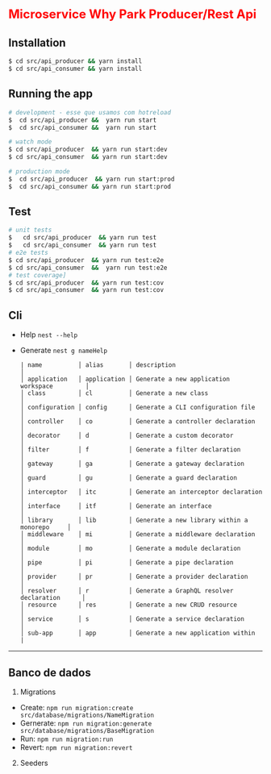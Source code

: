 ## <font color="red" size="5px"> Microservice Why Park Producer/Rest Api </font>

## Installation

```bash
$ cd src/api_producer && yarn install
$ cd src/api_consumer && yarn install
```
## Running the app

```bash
# development - esse que usamos com hotreload
$  cd src/api_producer &&  yarn run start
$  cd src/api_consumer &&  yarn run start

# watch mode
$ cd src/api_producer  && yarn run start:dev
$ cd src/api_consumer  && yarn run start:dev

# production mode
$  cd src/api_producer  && yarn run start:prod
$  cd src/api_consumer && yarn run start:prod
```
## Test

```bash
# unit tests
$   cd src/api_producer  && yarn run test
$   cd src/api_consumer  && yarn run test
# e2e tests
$ cd src/api_producer  && yarn run test:e2e
$ cd src/api_consumer  &&  yarn run test:e2e
# test coverage]
$ cd src/api_producer  && yarn run test:cov
$ cd src/api_consumer  && yarn run test:cov
```
## Cli
- Help
`
nest --help
`
- Generate 
  `nest g nameHelp`


      | name          │ alias       │ description                                  │
      │ application   │ application │ Generate a new application workspace         │
      │ class         │ cl          │ Generate a new class                         │
      │ configuration │ config      │ Generate a CLI configuration file            │
      │ controller    │ co          │ Generate a controller declaration            │
      │ decorator     │ d           │ Generate a custom decorator                  │
      │ filter        │ f           │ Generate a filter declaration                │
      │ gateway       │ ga          │ Generate a gateway declaration               │
      │ guard         │ gu          │ Generate a guard declaration                 │
      │ interceptor   │ itc         │ Generate an interceptor declaration          │
      │ interface     │ itf         │ Generate an interface                        │
      │ library       │ lib         │ Generate a new library within a monorepo     │
      │ middleware    │ mi          │ Generate a middleware declaration            │
      │ module        │ mo          │ Generate a module declaration                │
      │ pipe          │ pi          │ Generate a pipe declaration                  │
      │ provider      │ pr          │ Generate a provider declaration              │
      │ resolver      │ r           │ Generate a GraphQL resolver declaration      │
      │ resource      │ res         │ Generate a new CRUD resource                 │
      │ service       │ s           │ Generate a service declaration               │
      │ sub-app       │ app         │ Generate a new application within            |

------
## Banco de dados

1. Migrations

- Create:
   `npm run migration:create src/database/migrations/NameMigration`
- Gernerate:
   `npm run migration:generate src/database/migrations/BaseMigration`
- Run:
   `npm run migration:run`
- Revert:
   `npm run migration:revert`

2. Seeders


